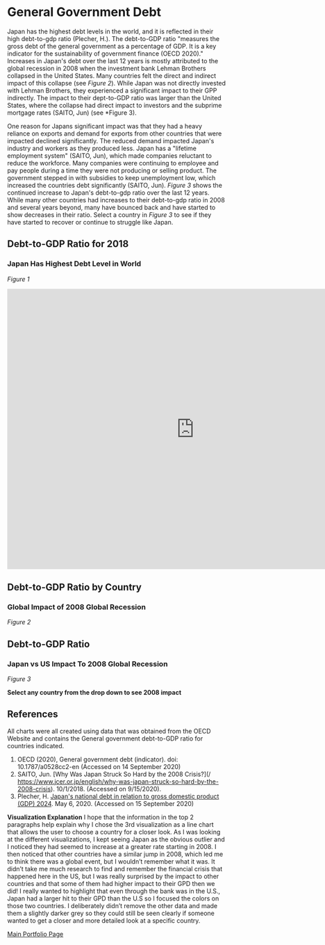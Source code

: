 # General Government Debt
Japan has the highest debt levels in the world, and it is reflected in their high debt-to-gdp ratio (Plecher, H.).  The debt-to-GDP ratio "measures the gross debt of the general government as a percentage of GDP.  It is a key indicator for the sustainability of government finance (OECD 2020)."  Increases in Japan's debt over the last 12 years is mostly attributed to the global recession in 2008 when the investment bank Lehman Brothers collapsed in the United States.  Many countries felt the direct and indirect impact of this collapse (see *Figure 2*).  While Japan was not directly invested with Lehman Brothers, they experienced a significant impact to their GPP indirectly. The impact to their dept-to-GDP ratio was larger than the United States, where the collapse had direct impact to investors and the subprime mortgage rates (SAITO, Jun) (see *Figure 3).   

One reason for Japans significant impact was that they had a heavy reliance on exports and demand for exports from other countries that were impacted declined significantly.  The reduced demand impacted Japan's industry and workers as they produced less.  Japan has a "lifetime employment system" (SAITO, Jun), which made companies reluctant to reduce the workforce.  Many companies were continuing to employee and pay people during a time they were not producing or selling product.  The government stepped in with subsidies to keep unemployment low, which increased the countries debt significantly (SAITO, Jun).  *Figure 3* shows the continued increase to Japan's debt-to-gdp ratio over the last 12 years.  While many other countries had increases to their debt-to-gdp ratio in 2008 and several years beyond, many have bounced back and have started to show decreases in their ratio.  Select a country in *Figure 3* to see if they have started to recover or continue to struggle like Japan. 

## Debt-to-GDP Ratio for 2018
### Japan Has Highest Debt Level in World
*Figure 1*

<iframe src="https://data.oecd.org/chart/65EJ" width="860" height="645" style="border: 0" mozallowfullscreen="true" webkitallowfullscreen="true" allowfullscreen="true"><a href="https://data.oecd.org/chart/65EJ" target="_blank">OECD Chart: General government debt, Total, % of GDP, Annual, 2018</a></iframe>


## Debt-to-GDP Ratio by Country
### Global Impact of 2008 Global Recession
*Figure 2*

<div class="flourish-embed flourish-chart" data-src="visualisation/3729212" data-url="https://flo.uri.sh/visualisation/3729212/embed" aria-label=""><script src="https://public.flourish.studio/resources/embed.js"></script></div>


## Debt-to-GDP Ratio 
### Japan vs US Impact To 2008 Global Recession
*Figure 3*

**Select any country from the drop down to see 2008 impact** 
<div class="flourish-embed flourish-scatter" data-src="visualisation/3730058" data-url="https://flo.uri.sh/visualisation/3730058/embed" aria-label=""><script src="https://public.flourish.studio/resources/embed.js"></script></div>


## References
All charts were all created using data that was obtained from the OECD Website and contains the General government debt-to-GDP ratio for countries indicated.

1. OECD (2020), General government debt (indicator). doi: 10.1787/a0528cc2-en (Accessed on 14 September 2020)
2. SAITO, Jun. [Why Was Japan Struck So Hard by the 2008 Crisis?](/ https://www.jcer.or.jp/english/why-was-japan-struck-so-hard-by-the-2008-crisis). 10/1/2018. (Accessed on 9/15/2020).
3. Plecher, H. [Japan's national debt in relation to gross domestic product (GDP) 2024](/https://www.statista.com/statistics/267226/japans-national-debt-in-relation-to-gross-domestic-product-gdp/#:~:text=In%202017%2C%20the%20national%20debt,of%20the%20gross%20domestic%20product.&text=Japan's%20national%20debt%20ranks%20first,been%20in%20the%20spotlight%20recently.). May 6, 2020.  (Accessed on 15 September 2020)

**Visualization Explanation**
I hope that the information in the top 2 paragraphs help explain why I chose the 3rd visualization as a line chart that allows the user to choose a country for a closer look.  As I was looking at the different visualizations, I kept seeing Japan as the obvious outlier and I noticed they had seemed to increase at a greater rate starting in 2008.  I then noticed that other countries have a similar jump in 2008, which led me to think there was a global event, but I wouldn’t remember what it was.  It didn’t take me much research to find and remember the financial crisis that happened here in the US, but I was really surprised by the impact to other countries and that some of them had higher impact to their GPD then we did!  I really wanted to highlight that even through the bank was in the U.S., Japan had a larger hit to their GPD than the U.S so I focused the colors on those two countries.  I deliberately didn’t remove the other data and made them a slightly darker grey so they could still be seen clearly if someone wanted to get a closer and more detailed look at a specific country.  


 [Main Portfolio Page](/README.md)
